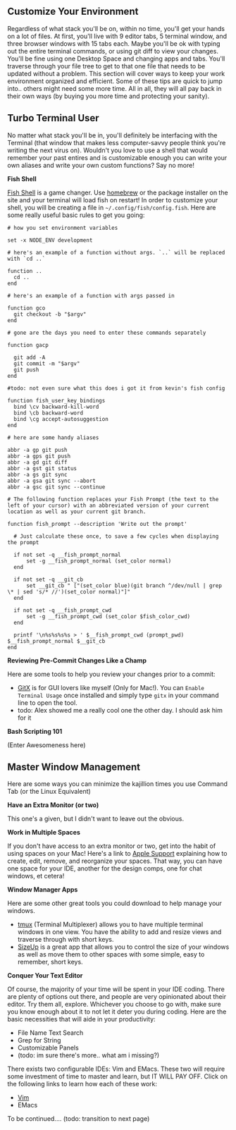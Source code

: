 Customize Your Environment
--

Regardless of what stack you'll be on, within no time, you'll get your hands on a lot of files.
At first, you'll live with 9 editor tabs, 5 terminal window, and three browser windows with 15 tabs each.
Maybe you'll be ok with typing out the entire terminal commands, or using git diff to view your changes.
You'll be fine using one Desktop Space and changing apps and tabs.
You'll traverse through your file tree to get to that one file that needs to be updated without a problem.
This section will cover ways to keep your work environment organized and efficient.
Some of these tips are quick to jump into.. others might need some more time.
All in all, they will all pay back in their own ways (by buying you more time and protecting your sanity).

Turbo Terminal User
-
No matter what stack you'll be in, you'll definitely be interfacing with the Terminal (that window that makes less computer-savvy people think you're writing the next virus on).
Wouldn't you love to use a shell that would remember your past entires and is customizable enough you can write your own aliases and write your own custom functions? Say no more!

**Fish Shell**

[Fish Shell](https://fishshell.com/) is a game changer.
Use [homebrew](http://brew.sh/) or the package installer on the site and your terminal will load fish on restart!
In order to customize your shell, you will be creating a file in `~/.config/fish/config.fish`.
Here are some really useful basic rules to get you going:

```
# how you set environment variables

set -x NODE_ENV development

# here's an example of a function without args. `..` will be replaced with `cd ..`

function ..
  cd ..
end

# here's an example of a function with args passed in

function gco
  git checkout -b "$argv"
end

# gone are the days you need to enter these commands separately

function gacp

  git add -A
  git commit -m "$argv"
  git push
end

#todo: not even sure what this does i got it from kevin's fish config

function fish_user_key_bindings
  bind \cv backward-kill-word
  bind \cb backward-word
  bind \cg accept-autosuggestion
end

# here are some handy aliases

abbr -a gp git push
abbr -a gps git push
abbr -a gd git diff
abbr -a gst git status
abbr -a gs git sync
abbr -a gsa git sync --abort
abbr -a gsc git sync --continue

# The following function replaces your Fish Prompt (the text to the left of your cursor) with an abbreviated version of your current location as well as your current git branch.

function fish_prompt --description 'Write out the prompt'

  # Just calculate these once, to save a few cycles when displaying the prompt
  
  if not set -q __fish_prompt_normal
      set -g __fish_prompt_normal (set_color normal)
  end

  if not set -q __git_cb
      set __git_cb " ["(set_color blue)(git branch ^/dev/null | grep \* | sed 's/* //')(set_color normal)"]"
  end

  if not set -q __fish_prompt_cwd
      set -g __fish_prompt_cwd (set_color $fish_color_cwd)
  end

  printf '\n%s%s%s%s > ' $__fish_prompt_cwd (prompt_pwd) $__fish_prompt_normal $__git_cb
end

```
**Reviewing Pre-Commit Changes Like a Champ**

Here are some tools to help you review your changes prior to a commit:

 - [GitX](http://gitx.frim.nl/) is for GUI lovers like myself (Only for Mac!). You can `Enable Terminal Usage` once installed and simply type `gitx` in your command line to open the tool.
 - todo: Alex showed me a really cool one the other day. I should ask him for it

**Bash Scripting 101**

(Enter Awesomeness here)

Master Window Management
--

Here are some ways you can minimize the kajillion times you use Command Tab (or the Linux Equivalent)

**Have an Extra Monitor (or two)**

This one's a given, but I didn't want to leave out the obvious.

**Work in Multiple Spaces**

If you don't have access to an extra monitor or two, get into the habit of using spaces on your Mac!
Here's a link to [Apple Support](https://support.apple.com/kb/PH18757?locale=en_US) explaining how to create, edit, remove, and reorganize your spaces.
That way, you can have one space for your IDE, another for the design comps, one for chat windows, et cetera!

**Window Manager Apps**

Here are some other great tools you could download to help manage your windows.

 - [tmux](https://tmux.github.io/) (Terminal Multiplexer) allows you to have multiple terminal windows in one view.
   You have the ability to add and resize views and traverse through with short keys.
 - [SizeUp](http://www.irradiatedsoftware.com/sizeup/) is a great app that allows you to control the size of your windows as well as
   move them to other spaces with some simple, easy to remember, short keys.


**Conquer Your Text Editor**

Of course, the majority of your time will be spent in your IDE coding.
There are plenty of options out there, and people are very opinionated about their editor.
Try them all, explore. Whichever you choose to go with, make sure you know enough about it to not let it deter you during coding.
Here are the basic necessities that will aide in your productivity:

 - File Name Text Search
 - Grep for String
 - Customizable Panels
 - (todo: im sure there's more.. what am i missing?)

There exists two configurable IDEs: Vim and EMacs. These two will require some investment of time to master and learn, but IT WILL PAY OFF. Click on the following links to learn how each of these work:

 - [Vim](editors/vim)
 - EMacs

To be continued.... (todo: transition to next page)
